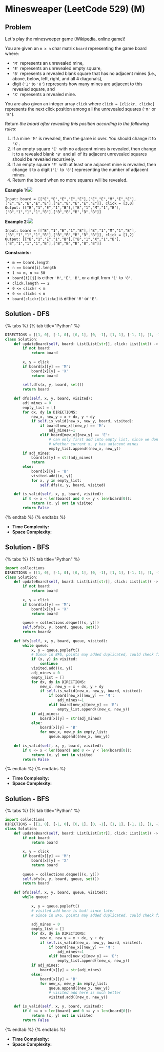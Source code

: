 # Minesweaper (LeetCode 529) (M)

## Problem

Let's play the minesweeper game ([Wikipedia](https://en.wikipedia.org/wiki/Minesweeper\_\(video\_game\)), [online game](http://minesweeperonline.com/))!

You are given an `m x n` char matrix `board` representing the game board where:

* `'M'` represents an unrevealed mine,
* `'E'` represents an unrevealed empty square,
* `'B'` represents a revealed blank square that has no adjacent mines (i.e., above, below, left, right, and all 4 diagonals),
* digit (`'1'` to `'8'`) represents how many mines are adjacent to this revealed square, and
* `'X'` represents a revealed mine.

You are also given an integer array `click` where `click = [clickr, clickc]` represents the next click position among all the unrevealed squares (`'M'` or `'E'`).

Return _the board after revealing this position according to the following rules_:

1. If a mine `'M'` is revealed, then the game is over. You should change it to `'X'`.
2. If an empty square `'E'` with no adjacent mines is revealed, then change it to a revealed blank `'B'` and all of its adjacent unrevealed squares should be revealed recursively.
3. If an empty square `'E'` with at least one adjacent mine is revealed, then change it to a digit (`'1'` to `'8'`) representing the number of adjacent mines.
4. Return the board when no more squares will be revealed.

**Example 1:**![](https://assets.leetcode.com/uploads/2018/10/12/minesweeper\_example\_1.png)

```
Input: board = [["E","E","E","E","E"],["E","E","M","E","E"],["E","E","E","E","E"],["E","E","E","E","E"]], click = [3,0]
Output: [["B","1","E","1","B"],["B","1","M","1","B"],["B","1","1","1","B"],["B","B","B","B","B"]]
```

**Example 2:**![](https://assets.leetcode.com/uploads/2018/10/12/minesweeper\_example\_2.png)

```
Input: board = [["B","1","E","1","B"],["B","1","M","1","B"],["B","1","1","1","B"],["B","B","B","B","B"]], click = [1,2]
Output: [["B","1","E","1","B"],["B","1","X","1","B"],["B","1","1","1","B"],["B","B","B","B","B"]]
```

**Constraints:**

* `m == board.length`
* `n == board[i].length`
* `1 <= m, n <= 50`
* `board[i][j]` is either `'M'`, `'E'`, `'B'`, or a digit from `'1'` to `'8'`.
* `click.length == 2`
* `0 <= clickr < m`
* `0 <= clickc < n`
* `board[clickr][clickc]` is either `'M'` or `'E'`.

## Solution - DFS

{% tabs %}
{% tab title="Python" %}
```python
DIRECTIONS = [[1, 0], [-1, 0], [0, 1], [0, -1], [1, 1], [-1, 1], [1, -1], [-1,-1]]
class Solution:
    def updateBoard(self, board: List[List[str]], click: List[int]) -> List[List[str]]:
        if not board:
            return board
        
        x, y = click
        if board[x][y] == 'M':
            board[x][y] = 'X'
            return board
        
        self.dfs(x, y, board, set())
        return board
    
    def dfs(self, x, y, board, visited):
        adj_mines = 0
        empty_list = []
        for dx, dy in DIRECTIONS:
            new_x, new_y = x + dx, y + dy
            if self.is_valid(new_x, new_y, board, visited):
                if board[new_x][new_y] == 'M':
                    adj_mines+=1
                elif board[new_x][new_y] == 'E':
                    # can only first add into empty list, since we don't know 
                    # whether current x, y has adjacent mines
                    empty_list.append((new_x, new_y))                
        if adj_mines:
            board[x][y] = str(adj_mines)
            return 
        else:
            board[x][y] = 'B'
            visited.add((x, y))
            for x, y in empty_list:
                self.dfs(x, y, board, visited)
    
    def is_valid(self, x, y, board, visited):
        if 0 <= x < len(board) and 0 <= y < len(board[0]):
            return (x, y) not in visited
        return False
```
{% endtab %}
{% endtabs %}

* **Time Complexity:**&#x20;
* **Space Complexity:**



## Solution - BFS

{% tabs %}
{% tab title="Python" %}
```python
import collections
DIRECTIONS = [[1, 0], [-1, 0], [0, 1], [0, -1], [1, 1], [-1, 1], [1, -1], [-1,-1]]
class Solution:
    def updateBoard(self, board: List[List[str]], click: List[int]) -> List[List[str]]:
        if not board:
            return board
        
        x, y = click
        if board[x][y] == 'M':
            board[x][y] = 'X'
            return board
        
        queue = collections.deque([(x, y)])
        self.bfs(x, y, board, queue, set())
        return boardz
    
    def bfs(self, x, y, board, queue, visited):
        while queue:
            x, y = queue.popleft()
            # Since in BFS, points may added duplicated, could check first with visited, to save time
            if (x, y) in visited:
                continue
            visited.add((x, y))
            adj_mines = 0
            empty_list = []
            for dx, dy in DIRECTIONS:
                new_x, new_y = x + dx, y + dy
                if self.is_valid(new_x, new_y, board, visited):
                    if board[new_x][new_y] == 'M':
                        adj_mines+=1
                    elif board[new_x][new_y] == 'E':
                        empty_list.append((new_x, new_y))                
            if adj_mines:
                board[x][y] = str(adj_mines)
            else:
                board[x][y] = 'B'
                for new_x, new_y in empty_list:
                    queue.append((new_x, new_y))
    
    def is_valid(self, x, y, board, visited):
        if 0 <= x < len(board) and 0 <= y < len(board[0]):
            return (x, y) not in visited
        return False
```
{% endtab %}
{% endtabs %}

* **Time Complexity:**&#x20;
* **Space Complexity:**

## Solution - BFS

{% tabs %}
{% tab title="Python" %}
```python
import collections
DIRECTIONS = [[1, 0], [-1, 0], [0, 1], [0, -1], [1, 1], [-1, 1], [1, -1], [-1,-1]]
class Solution:
    def updateBoard(self, board: List[List[str]], click: List[int]) -> List[List[str]]:
        if not board:
            return board
        
        x, y = click
        if board[x][y] == 'M':
            board[x][y] = 'X'
            return board
        
        queue = collections.deque([(x, y)])
        self.bfs(x, y, board, queue, set())
        return board
    
    def bfs(self, x, y, board, queue, visited):
        while queue:
        
            x, y = queue.popleft()
            # visited add here is bad! since later 
            # Since in BFS, points may added duplicated, could check first with visited, to save time
            
            adj_mines = 0
            empty_list = []
            for dx, dy in DIRECTIONS:
                new_x, new_y = x + dx, y + dy
                if self.is_valid(new_x, new_y, board, visited):
                    if board[new_x][new_y] == 'M':
                        adj_mines+=1
                    elif board[new_x][new_y] == 'E':
                        empty_list.append((new_x, new_y))                
            if adj_mines:
                board[x][y] = str(adj_mines)
            else:
                board[x][y] = 'B'
                for new_x, new_y in empty_list:
                    queue.append((new_x, new_y))
                    # visited add here is much better
                    visited.add((new_x, new_y))
    
    def is_valid(self, x, y, board, visited):
        if 0 <= x < len(board) and 0 <= y < len(board[0]):
            return (x, y) not in visited
        return False
```
{% endtab %}
{% endtabs %}

* **Time Complexity:**&#x20;
* **Space Complexity:**
